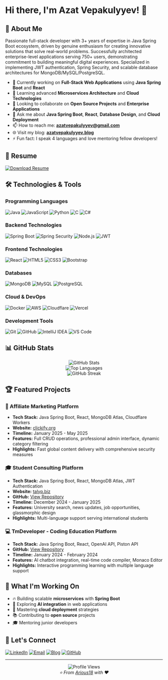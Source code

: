 # Hi there, I'm Azat Vepakulyyev! 👋

## 🚀 About Me

Passionate full-stack developer with 3+ years of expertise in Java Spring Boot ecosystem, driven by genuine enthusiasm for creating innovative solutions that solve real-world problems. Successfully architected enterprise-level applications serving 750+ users, demonstrating commitment to building meaningful digital experiences. Specialized in implementing JWT authentication, Spring Security, and scalable database architectures for MongoDB/MySQL/PostgreSQL.

- 🔭 Currently working on **Full-Stack Web Applications** using **Java Spring Boot** and **React**
- 🌱 Learning advanced **Microservices Architecture** and **Cloud Technologies**
- 👯 Looking to collaborate on **Open Source Projects** and **Enterprise Applications**
- 💬 Ask me about **Java Spring Boot**, **React**, **Database Design**, and **Cloud Deployment**
- 📫 How to reach me: **azatvepakulyyev@gmail.com**
- 🌐 Visit my blog: **[azatvepakulyyev.blog](https://www.azatvepakulyyev.blog)**
- ⚡ Fun fact: I speak 4 languages and love mentoring fellow developers!

## 📄 Resume

[![Download Resume](https://img.shields.io/badge/Download-Resume-brightgreen?style=for-the-badge&logo=adobe-acrobat-reader&logoColor=white)](https://github.com/Arious18/Arious18/raw/main/Azat_Vepakulyyev_Cv.pdf)

## 🛠️ Technologies & Tools

### Programming Languages
![Java](https://img.shields.io/badge/Java-ED8B00?style=for-the-badge&logo=openjdk&logoColor=white)
![JavaScript](https://img.shields.io/badge/JavaScript-F7DF1E?style=for-the-badge&logo=javascript&logoColor=black)
![Python](https://img.shields.io/badge/Python-3776AB?style=for-the-badge&logo=python&logoColor=white)
![C](https://img.shields.io/badge/C-00599C?style=for-the-badge&logo=c&logoColor=white)
![C#](https://img.shields.io/badge/C%23-239120?style=for-the-badge&logo=c-sharp&logoColor=white)

### Backend Technologies
![Spring Boot](https://img.shields.io/badge/Spring_Boot-6DB33F?style=for-the-badge&logo=spring-boot&logoColor=white)
![Spring Security](https://img.shields.io/badge/Spring_Security-6DB33F?style=for-the-badge&logo=spring-security&logoColor=white)
![Node.js](https://img.shields.io/badge/Node.js-339933?style=for-the-badge&logo=nodedotjs&logoColor=white)
![JWT](https://img.shields.io/badge/JWT-000000?style=for-the-badge&logo=jsonwebtokens&logoColor=white)

### Frontend Technologies
![React](https://img.shields.io/badge/React-61DAFB?style=for-the-badge&logo=react&logoColor=black)
![HTML5](https://img.shields.io/badge/HTML5-E34F26?style=for-the-badge&logo=html5&logoColor=white)
![CSS3](https://img.shields.io/badge/CSS3-1572B6?style=for-the-badge&logo=css3&logoColor=white)
![Bootstrap](https://img.shields.io/badge/Bootstrap-7952B3?style=for-the-badge&logo=bootstrap&logoColor=white)

### Databases
![MongoDB](https://img.shields.io/badge/MongoDB-47A248?style=for-the-badge&logo=mongodb&logoColor=white)
![MySQL](https://img.shields.io/badge/MySQL-4479A1?style=for-the-badge&logo=mysql&logoColor=white)
![PostgreSQL](https://img.shields.io/badge/PostgreSQL-336791?style=for-the-badge&logo=postgresql&logoColor=white)

### Cloud & DevOps
![Docker](https://img.shields.io/badge/Docker-2496ED?style=for-the-badge&logo=docker&logoColor=white)
![AWS](https://img.shields.io/badge/AWS-232F3E?style=for-the-badge&logo=amazonaws&logoColor=white)
![Cloudflare](https://img.shields.io/badge/Cloudflare-F38020?style=for-the-badge&logo=cloudflare&logoColor=white)
![Vercel](https://img.shields.io/badge/Vercel-000000?style=for-the-badge&logo=vercel&logoColor=white)

### Development Tools
![Git](https://img.shields.io/badge/Git-F05032?style=for-the-badge&logo=git&logoColor=white)
![GitHub](https://img.shields.io/badge/GitHub-181717?style=for-the-badge&logo=github&logoColor=white)
![IntelliJ IDEA](https://img.shields.io/badge/IntelliJ_IDEA-000000?style=for-the-badge&logo=intellij-idea&logoColor=white)
![VS Code](https://img.shields.io/badge/VS_Code-007ACC?style=for-the-badge&logo=visual-studio-code&logoColor=white)

## 📊 GitHub Stats

<div align="center">
  <img src="https://github-readme-stats.vercel.app/api?username=Arious18&show_icons=true&theme=radical" alt="GitHub Stats" />
</div>

<div align="center">
  <img src="https://github-readme-stats.vercel.app/api/top-langs/?username=Arious18&layout=compact&theme=radical" alt="Top Languages" />
</div>

<div align="center">
  <img src="https://github-readme-streak-stats.herokuapp.com/?user=Arious18&theme=radical" alt="GitHub Streak" />
</div>

## 🏆 Featured Projects

### 🛒 Affiliate Marketing Platform
- **Tech Stack:** Java Spring Boot, React, MongoDB Atlas, Cloudflare Workers
- **Website:** [clickify.org](https://clickify.org)
- **Timeline:** January 2025 - May 2025
- **Features:** Full CRUD operations, professional admin interface, dynamic category filtering
- **Highlights:** Fast global content delivery with comprehensive security measures

### 🎓 Student Consulting Platform
- **Tech Stack:** Java Spring Boot, React, MongoDB Atlas, JWT Authentication
- **Website:** [talyp.biz](https://talyp.biz)
- **GitHub:** [View Repository](https://github.com/Arious18/Full-Stack-Spring-Boot-My-Student-Consultancy)
- **Timeline:** December 2024 - January 2025
- **Features:** University search, news updates, job opportunities, glassmorphic design
- **Highlights:** Multi-language support serving international students

### 💻 TmDeveloper - Coding Education Platform
- **Tech Stack:** Java Spring Boot, React, OpenAI API, Piston API
- **GitHub:** [View Repository](https://github.com/Arious18/TmDeveloper)
- **Timeline:** January 2024 - February 2024
- **Features:** AI chatbot integration, real-time code compiler, Monaco Editor
- **Highlights:** Interactive programming learning with multiple language support

## 🎯 What I'm Working On

- 🔥 Building scalable **microservices** with **Spring Boot**
- 🌟 Exploring **AI integration** in web applications
- 🚀 Mastering **cloud deployment** strategies
- 📚 Contributing to **open source** projects
- 🎓 Mentoring junior developers

## 🤝 Let's Connect

[![LinkedIn](https://img.shields.io/badge/LinkedIn-0077B5?style=for-the-badge&logo=linkedin&logoColor=white)](https://linkedin.com/in/azat-vepakulyyev)
[![Email](https://img.shields.io/badge/Email-D14836?style=for-the-badge&logo=gmail&logoColor=white)](mailto:azatvepakulyyev@gmail.com)
[![Blog](https://img.shields.io/badge/Blog-FF5722?style=for-the-badge&logo=blogger&logoColor=white)](https://www.azatvepakulyyev.blog)
[![GitHub](https://img.shields.io/badge/GitHub-181717?style=for-the-badge&logo=github&logoColor=white)](https://github.com/Arious18)

---

<div align="center">
  <img src="https://komarev.com/ghpvc/?username=Arious18&color=brightgreen" alt="Profile Views" />
</div>

<div align="center">
  <i>⭐️ From <a href="https://github.com/Arious18">Arious18</a> with ❤️</i>
</div>
